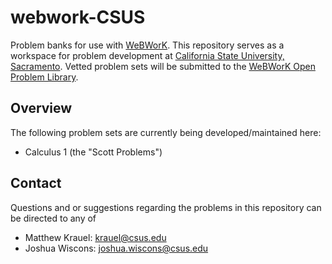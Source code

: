 # webwork-CSUS
Problem banks for use with [WeBWorK](http://webwork.maa.org). This repository serves as a workspace for problem development at [California State University, Sacramento](https://www.csus.edu). Vetted problem sets will be submitted to the [WeBWorK Open Problem Library](https://github.com/openwebwork/webwork-open-problem-library). 

## Overview
The following problem sets are currently being developed/maintained here:
* Calculus 1 (the "Scott Problems")

## Contact
Questions and or suggestions regarding the problems in this repository can be directed to any of
* Matthew Krauel: krauel@csus.edu
* Joshua Wiscons: joshua.wiscons@csus.edu 
 
